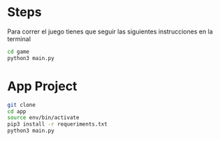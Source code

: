 # Steps

Para correr el juego tienes que seguir las siguientes instrucciones en la terminal

``` sh
cd game
python3 main.py
```

# App Project

```sh
git clone
cd app
source env/bin/activate
pip3 install -r requeriments.txt
python3 main.py
```